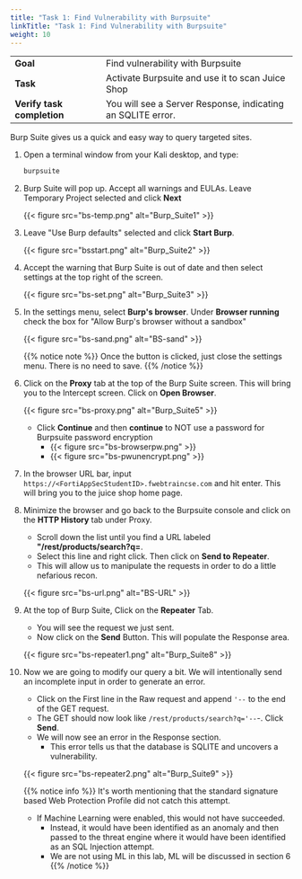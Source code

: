 ```yaml
---
title: "Task 1: Find Vulnerability with Burpsuite"
linkTitle: "Task 1: Find Vulnerability with Burpsuite"
weight: 10
---
```


|                            |    |  
|----------------------------| ----
| **Goal**                   | Find vulnerability with Burpsuite
| **Task**                   | Activate Burpsuite and use it to scan Juice Shop
| **Verify task completion** | You will see a Server Response, indicating an SQLITE error.


Burp Suite gives us a quick and easy way to query targeted sites.

1. Open a terminal window from your Kali desktop, and type:

    ```sh
    burpsuite
    ```

2. Burp Suite will pop up. Accept all warnings and EULAs.  Leave Temporary Project selected and click **Next**

    {{< figure src="bs-temp.png" alt="Burp_Suite1" >}}

3. Leave "Use Burp defaults" selected and click **Start Burp**.

    {{< figure src="bsstart.png" alt="Burp_Suite2" >}}

4. Accept the warning that Burp Suite is out of date and then select settings at the top right of the screen.

    {{< figure src="bs-set.png" alt="Burp_Suite3" >}}

5. In the settings menu, select **Burp's browser**.  Under **Browser running** check the box for "Allow Burp's browser without a sandbox"

    {{< figure src="bs-sand.png" alt="BS-sand" >}}

    {{% notice note %}} Once the button is clicked, just close the settings menu.  There is no need to save. {{% /notice %}}

6. Click on the **Proxy** tab at the top of the Burp Suite screen.  This will bring you to the Intercept screen.  Click on **Open Browser**. 

    {{< figure src="bs-proxy.png" alt="Burp_Suite5" >}}
    - Click **Continue** and then **continue** to NOT use a password for Burpsuite password encryption
      - {{< figure src="bs-browserpw.png" >}}
      - {{< figure src="bs-pwunencrypt.png" >}}

7. In the browser URL bar, input ```https://<FortiAppSecStudentID>.fwebtraincse.com``` and hit enter.  This will bring you to the juice shop home page.

8. Minimize the browser and go back to the Burpsuite console and click on the **HTTP History** tab under Proxy.  
   - Scroll down the list until you find a URL labeled **"/rest/products/search?q=**.  
   - Select this line and right click.  Then click on **Send to Repeater**.  
   - This will allow us to manipulate the requests in order to do a little nefarious recon.

    {{< figure src="bs-url.png" alt="BS-URL" >}}

9. At the top of Burp Suite, Click on the **Repeater** Tab.
   - You will see the request we just sent.  
   - Now click on the **Send** Button.  This will populate the Response area.

    {{< figure src="bs-repeater1.png" alt="Burp_Suite8" >}}

10. Now we are going to modify our query a bit.  We will intentionally send an incomplete input in order to generate an error. 
    - Click on the First line in the Raw request and append ```'--``` to the end of the GET request.  
    - The GET should now look like ```/rest/products/search?q='--```-.  Click **Send**.  
    - We will now see an error in the Response section.  
      - This error tells us that the database is SQLITE and uncovers a vulnerability.

    {{< figure src="bs-repeater2.png" alt="Burp_Suite9" >}}

    {{% notice info %}}
    It's worth mentioning that the standard signature based Web Protection Profile did not catch this attempt. 
    - If Machine Learning were enabled, this would not have succeeded.  
      - Instead, it would have been identified as an anomaly and then passed to the threat engine where it would have been identified as an SQL Injection attempt.  
      - We are not using ML in this lab, ML will be discussed in section 6
      {{% /notice %}}
